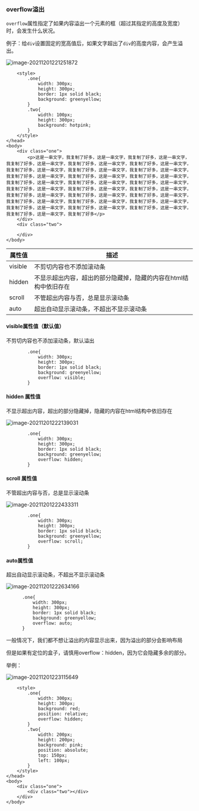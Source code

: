 ### overflow溢出

`overflow`属性指定了如果内容溢出一个元素的框（超过其指定的高度及宽度）时，会发生什么状况。



例子：给`div`设置固定的宽高值后，如果文字超出了`div`的高度内容，会产生溢出。



![image-20211201221251872](15overflow溢出.assets/image-20211201221251872.png)

```
    <style>
        .one{
            width: 300px;
            height: 300px;
            border: 1px solid black;
            background: greenyellow;
        }
        .two{
            width: 100px;
            height: 300px;
            background: hotpink;
        }
    </style>
</head>
<body>
    <div class="one">
        <p>这是一串文字，我复制了好多，这是一串文字，我复制了好多，这是一串文字，我复制了好多，这是一串文字，我复制了好多，这是一串文字，我复制了好多，这是一串文字，我复制了好多，这是一串文字，我复制了好多，这是一串文字，我复制了好多，这是一串文字，我复制了好多，这是一串文字，我复制了好多，这是一串文字，我复制了好多，这是一串文字，我复制了好多，这是一串文字，我复制了好多，这是一串文字，我复制了好多，这是一串文字，我复制了好多，这是一串文字，我复制了好多，这是一串文字，我复制了好多，这是一串文字，我复制了好多，这是一串文字，我复制了好多，这是一串文字，我复制了好多，这是一串文字，我复制了好多，这是一串文字，我复制了好多，这是一串文字，我复制了好多，这是一串文字，我复制了好多，这是一串文字，我复制了好多，这是一串文字，我复制了好多，这是一串文字，我复制了好多，这是一串文字，我复制了好多</p>
    </div>
    <div class="two">

    </div>
</body>
```



| 属性值  | 描述                                                         |
| ------- | ------------------------------------------------------------ |
| visible | 不剪切内容也不添加滚动条                                     |
| hidden  | 不显示超出内容，超出的部分隐藏掉，隐藏的内容在html结构中依旧存在 |
| scroll  | 不管超出内容与否，总是显示滚动条                             |
| auto    | 超出自动显示滚动条，不超出不显示滚动条                       |

 

#### visible属性值（默认值）

不剪切内容也不添加滚动条，默认溢出

```
        .one{
            width: 300px;
            height: 300px;
            border: 1px solid black;
            background: greenyellow;
            overflow: visible;
        }
```



#### hidden  属性值

不显示超出内容，超出的部分隐藏掉，隐藏的内容在html结构中依旧存在

![image-20211201222139031](15overflow溢出.assets/image-20211201222139031.png)



```
        .one{
            width: 300px;
            height: 300px;
            border: 1px solid black;
            background: greenyellow;
            overflow: hidden;
        }
```



#### scroll 属性值

不管超出内容与否，总是显示滚动条

![image-20211201222433311](15overflow溢出.assets/image-20211201222433311.png)

```
        .one{
            width: 300px;
            height: 300px;
            border: 1px solid black;
            background: greenyellow;
            overflow: scroll;
        }
```



#### auto属性值

超出自动显示滚动条，不超出不显示滚动条

![image-20211201222634166](15overflow溢出.assets/image-20211201222634166.png)

```
      .one{
          width: 300px;
          height: 300px;
          border: 1px solid black;
          background: greenyellow;
          overflow: auto;
      }
```



一般情况下，我们都不想让溢出的内容显示出来，因为溢出的部分会影响布局

但是如果有定位的盒子，请慎用overflow：hidden，因为它会隐藏多余的部分。

举例：



![image-20211201223115649](15overflow溢出.assets/image-20211201223115649.png)

```
    <style>
        .one{
            width: 300px;
            height: 300px;
            background: red;
            position: relative;
            overflow: hidden;
        }
        .two{
            width: 200px;
            height: 200px;
            background: pink;
            position: absolute;
            top: 150px;
            left: 100px;
        }
    </style>
</head>
<body>
    <div class="one">
        <div class="two"></div>
    </div>
</body>
```

